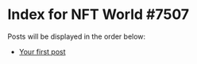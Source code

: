 # Index for NFT World #7507
Posts will be displayed in the order below:

- [Your first post](./001-first.md)

